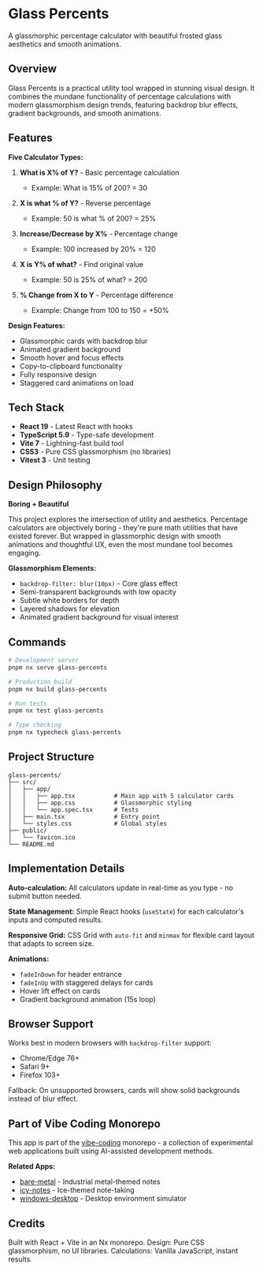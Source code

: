 # Glass Percents

A glassmorphic percentage calculator with beautiful frosted glass aesthetics and smooth animations.

## Overview

Glass Percents is a practical utility tool wrapped in stunning visual design. It combines the mundane functionality of percentage calculations with modern glassmorphism design trends, featuring backdrop blur effects, gradient backgrounds, and smooth animations.

## Features

**Five Calculator Types:**

1. **What is X% of Y?** - Basic percentage calculation
   - Example: What is 15% of 200? = 30

2. **X is what % of Y?** - Reverse percentage
   - Example: 50 is what % of 200? = 25%

3. **Increase/Decrease by X%** - Percentage change
   - Example: 100 increased by 20% = 120

4. **X is Y% of what?** - Find original value
   - Example: 50 is 25% of what? = 200

5. **% Change from X to Y** - Percentage difference
   - Example: Change from 100 to 150 = +50%

**Design Features:**

- Glassmorphic cards with backdrop blur
- Animated gradient background
- Smooth hover and focus effects
- Copy-to-clipboard functionality
- Fully responsive design
- Staggered card animations on load

## Tech Stack

- **React 19** - Latest React with hooks
- **TypeScript 5.9** - Type-safe development
- **Vite 7** - Lightning-fast build tool
- **CSS3** - Pure CSS glassmorphism (no libraries)
- **Vitest 3** - Unit testing

## Design Philosophy

**Boring + Beautiful**

This project explores the intersection of utility and aesthetics. Percentage calculators are objectively boring - they're pure math utilities that have existed forever. But wrapped in glassmorphic design with smooth animations and thoughtful UX, even the most mundane tool becomes engaging.

**Glassmorphism Elements:**

- `backdrop-filter: blur(10px)` - Core glass effect
- Semi-transparent backgrounds with low opacity
- Subtle white borders for depth
- Layered shadows for elevation
- Animated gradient background for visual interest

## Commands

```bash
# Development server
pnpm nx serve glass-percents

# Production build
pnpm nx build glass-percents

# Run tests
pnpm nx test glass-percents

# Type checking
pnpm nx typecheck glass-percents
```

## Project Structure

```
glass-percents/
├── src/
│   ├── app/
│   │   ├── app.tsx           # Main app with 5 calculator cards
│   │   ├── app.css           # Glassmorphic styling
│   │   └── app.spec.tsx      # Tests
│   ├── main.tsx              # Entry point
│   └── styles.css            # Global styles
├── public/
│   └── favicon.ico
└── README.md
```

## Implementation Details

**Auto-calculation:** All calculators update in real-time as you type - no submit button needed.

**State Management:** Simple React hooks (`useState`) for each calculator's inputs and computed results.

**Responsive Grid:** CSS Grid with `auto-fit` and `minmax` for flexible card layout that adapts to screen size.

**Animations:**
- `fadeInDown` for header entrance
- `fadeInUp` with staggered delays for cards
- Hover lift effect on cards
- Gradient background animation (15s loop)

## Browser Support

Works best in modern browsers with `backdrop-filter` support:
- Chrome/Edge 76+
- Safari 9+
- Firefox 103+

Fallback: On unsupported browsers, cards will show solid backgrounds instead of blur effect.

## Part of Vibe Coding Monorepo

This app is part of the [vibe-coding](../../README.md) monorepo - a collection of experimental web applications built using AI-assisted development methods.

**Related Apps:**
- [bare-metal](../bare-metal/) - Industrial metal-themed notes
- [icy-notes](../icy-notes/) - Ice-themed note-taking
- [windows-desktop](../windows-desktop/) - Desktop environment simulator

## Credits

Built with React + Vite in an Nx monorepo.
Design: Pure CSS glassmorphism, no UI libraries.
Calculations: Vanilla JavaScript, instant results.
